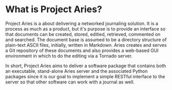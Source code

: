 What is Project Aries?
======================

Project Aries is a about delivering a networked journaling solution.  It is a process as much as a product, but it's purpose is to provide an interface so that documents can be created, stored, editied, retrieved, commented on and searched.  The document base is assumed to be a directory structure of plain-text ASCII files, initially, written in Markdown.  Aries creates and serves a Git repository of these documents and also provides a web-based GUI environment in which to do the editing via a Tornado server.

In short, Project Aries aims to deliver a software package that contains both an executable, stand-alone Aries server and the associated Python packages since it is our goal to implement a simple RESTful interface to the server so that other software can work with a journal as well.